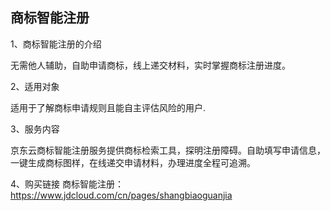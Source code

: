 ## 商标智能注册

1、商标智能注册的介绍

无需他人辅助，自助申请商标，线上递交材料，实时掌握商标注册进度。

2、适用对象

适用于了解商标申请规则且能自主评估风险的用户.

3、服务内容

京东云商标智能注册服务提供商标检索工具，探明注册障碍。自助填写申请信息，一键生成商标图样，在线递交申请材料，办理进度全程可追溯。

4、购买链接
商标智能注册：https://www.jdcloud.com/cn/pages/shangbiaoguanjia
